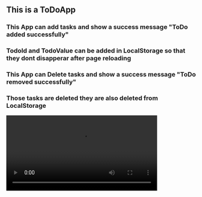 <h2>This is a ToDoApp</h2>
<h3>This App can add tasks and show a success message "ToDo added successfully"</h3>
<h3>TodoId and TodoValue can be  added in LocalStorage so that they dont disapperar after page reloading </h3>
<h3>This App can Delete tasks and show a success message "ToDo removed successfully" </h3>
<h3>Those tasks are deleted they are also deleted from LocalStorage </h3>
<video controls width="400">
  <source src="https://www.kapwing.com/videos/67864db57d3b553c8201bdd2.mp4" type="video/mp4">
  Your browser does not support the video tag.
</video>



